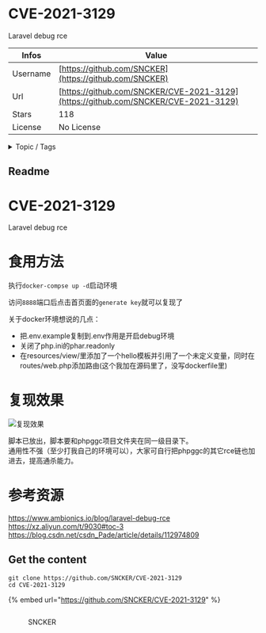 # CVE-2021-3129

Laravel debug rce

| Infos    | Value                                                              |
| -------- | -------------------------------------------------------------------|
| Username | [https://github.com/SNCKER](https://github.com/SNCKER) |
| Url      | [https://github.com/SNCKER/CVE-2021-3129](https://github.com/SNCKER/CVE-2021-3129)                                               |
| Stars    | 118                                                          |
| License  | No License                                                        |

<details>

<summary>Topic / Tags</summary>



</details>

## Readme

# CVE-2021-3129
Laravel debug rce

# 食用方法
执行`docker-compse up -d`启动环境

访问`8888`端口后点击首页面的`generate key`就可以复现了  

关于docker环境想说的几点：
- 把.env.example复制到.env作用是开启debug环境
- 关闭了php.ini的phar.readonly
- 在resources/view/里添加了一个hello模板并引用了一个未定义变量，同时在routes/web.php添加路由(这个我加在源码里了，没写dockerfile里)  

# 复现效果 

![复现效果](https://raw.githubusercontent.com/SNCKER/CVE-2021-3129/master/pic/1.jpg)

脚本已放出，脚本要和phpggc项目文件夹在同一级目录下。  
通用性不强（至少打我自己的环境可以），大家可自行把phpggc的其它rce链也加进去，提高通杀能力。  

# 参考资源
https://www.ambionics.io/blog/laravel-debug-rce  
https://xz.aliyun.com/t/9030#toc-3  
https://blog.csdn.net/csdn_Pade/article/details/112974809  



## Get the content

```
git clone https://github.com/SNCKER/CVE-2021-3129
cd CVE-2021-3129
```

{% embed url="https://github.com/SNCKER/CVE-2021-3129" %}

<figure><img src="https://avatars.githubusercontent.com/u/49559334?v=4" alt=""><figcaption><p>SNCKER</p></figcaption></figure>

